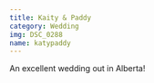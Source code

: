 ```yaml
---
title: Kaity & Paddy
category: Wedding
img: DSC_0288
name: katypaddy
---
```


An excellent wedding out in Alberta!
